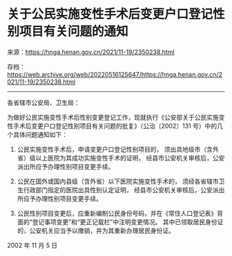 # 关于公民实施变性手术后变更户口登记性别项目有关问题的通知

来源：<https://hnga.henan.gov.cn/2021/11-19/2350238.html>

存档：<https://web.archive.org/web/20220516125647/https://hnga.henan.gov.cn/2021/11-19/2350238.html>

---

各省辖市公安局、卫生局：

为做好公民实施变性手术后性别变更登记工作，现就执行《公安部关于公民实施变性手术后变更户口登记性别项目有关问题的批复》（公治〔2002〕131 号）中的几个具体问题通知如下：

1. 公民实施变性手术后，申请变更户口登记性别项目的，
   须出具地级市（含外省）级以上医院为其成功实施变性手术的证明，
   经县市公安机关审核后，公安派出所应予办理性别项目变更手续。

1. 公民在国外或国内县级（含外省）以下医院实施变性手术的，
   须经各省辖市卫生行政部门指定的医院出具性别认定证明，
   经县市公安机关审核后，公安派出所应予办理性别项目变更手续。

1. 公民性别项目变更后，应重新编制公民身份号码，并在《常住人口登记表》背面的“登记事项变更”和“更正记载栏”中注明变更情况。
   其中已领取居民身份证的，公安机关应当予以缴销，并为其重新办理居民身份证。

2002 年 11 月 5 日
